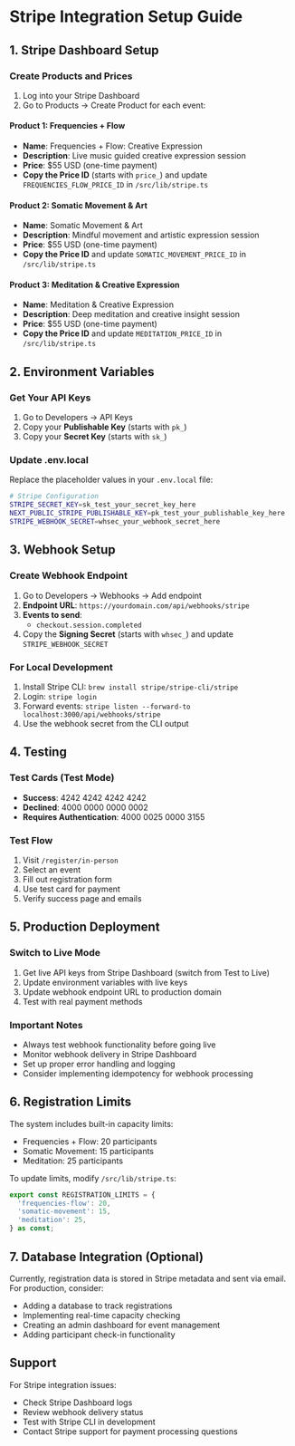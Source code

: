 # Stripe Integration Setup Guide

## 1. Stripe Dashboard Setup

### Create Products and Prices
1. Log into your Stripe Dashboard
2. Go to Products → Create Product for each event:

#### Product 1: Frequencies + Flow
- **Name**: Frequencies + Flow: Creative Expression
- **Description**: Live music guided creative expression session
- **Price**: $55 USD (one-time payment)
- **Copy the Price ID** (starts with `price_`) and update `FREQUENCIES_FLOW_PRICE_ID` in `/src/lib/stripe.ts`

#### Product 2: Somatic Movement & Art  
- **Name**: Somatic Movement & Art
- **Description**: Mindful movement and artistic expression session
- **Price**: $55 USD (one-time payment)
- **Copy the Price ID** and update `SOMATIC_MOVEMENT_PRICE_ID` in `/src/lib/stripe.ts`

#### Product 3: Meditation & Creative Expression
- **Name**: Meditation & Creative Expression  
- **Description**: Deep meditation and creative insight session
- **Price**: $55 USD (one-time payment)
- **Copy the Price ID** and update `MEDITATION_PRICE_ID` in `/src/lib/stripe.ts`

## 2. Environment Variables

### Get Your API Keys
1. Go to Developers → API Keys
2. Copy your **Publishable Key** (starts with `pk_`)
3. Copy your **Secret Key** (starts with `sk_`)

### Update .env.local
Replace the placeholder values in your `.env.local` file:

```bash
# Stripe Configuration
STRIPE_SECRET_KEY=sk_test_your_secret_key_here
NEXT_PUBLIC_STRIPE_PUBLISHABLE_KEY=pk_test_your_publishable_key_here
STRIPE_WEBHOOK_SECRET=whsec_your_webhook_secret_here
```

## 3. Webhook Setup

### Create Webhook Endpoint
1. Go to Developers → Webhooks → Add endpoint
2. **Endpoint URL**: `https://yourdomain.com/api/webhooks/stripe`
3. **Events to send**:
   - `checkout.session.completed`
4. Copy the **Signing Secret** (starts with `whsec_`) and update `STRIPE_WEBHOOK_SECRET`

### For Local Development
1. Install Stripe CLI: `brew install stripe/stripe-cli/stripe`
2. Login: `stripe login`
3. Forward events: `stripe listen --forward-to localhost:3000/api/webhooks/stripe`
4. Use the webhook secret from the CLI output

## 4. Testing

### Test Cards (Test Mode)
- **Success**: 4242 4242 4242 4242
- **Declined**: 4000 0000 0000 0002
- **Requires Authentication**: 4000 0025 0000 3155

### Test Flow
1. Visit `/register/in-person`
2. Select an event
3. Fill out registration form
4. Use test card for payment
5. Verify success page and emails

## 5. Production Deployment

### Switch to Live Mode
1. Get live API keys from Stripe Dashboard (switch from Test to Live)
2. Update environment variables with live keys
3. Update webhook endpoint URL to production domain
4. Test with real payment methods

### Important Notes
- Always test webhook functionality before going live
- Monitor webhook delivery in Stripe Dashboard
- Set up proper error handling and logging
- Consider implementing idempotency for webhook processing

## 6. Registration Limits

The system includes built-in capacity limits:
- Frequencies + Flow: 20 participants
- Somatic Movement: 15 participants  
- Meditation: 25 participants

To update limits, modify `/src/lib/stripe.ts`:

```typescript
export const REGISTRATION_LIMITS = {
  'frequencies-flow': 20,
  'somatic-movement': 15,
  'meditation': 25,
} as const;
```

## 7. Database Integration (Optional)

Currently, registration data is stored in Stripe metadata and sent via email. For production, consider:
- Adding a database to track registrations
- Implementing real-time capacity checking
- Creating an admin dashboard for event management
- Adding participant check-in functionality

## Support

For Stripe integration issues:
- Check Stripe Dashboard logs
- Review webhook delivery status
- Test with Stripe CLI in development
- Contact Stripe support for payment processing questions